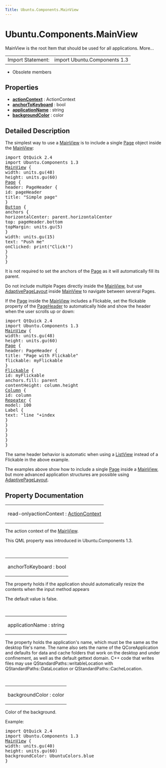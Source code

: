```yaml
---
Title: Ubuntu.Components.MainView
---
```


# Ubuntu.Components.MainView

<span class="subtitle"></span>
<!-- $$$MainView-brief -->
<p>MainView is the root Item that should be used for all applications. More...</p>
<!-- @@@MainView -->
<table class="alignedsummary">
<tr><td class="memItemLeft rightAlign topAlign"> Import Statement:</td><td class="memItemRight bottomAlign"> import Ubuntu.Components 1.3</td></tr></table><ul>
<li>Obsolete members</li>
</ul>
<h2 id="properties">Properties</h2>
<ul>
<li class="fn"><b><b><a href="#actionContext-prop">actionContext</a></b></b> : ActionContext</li>
<li class="fn"><b><b><a href="#anchorToKeyboard-prop">anchorToKeyboard</a></b></b> : bool</li>
<li class="fn"><b><b><a href="#applicationName-prop">applicationName</a></b></b> : string</li>
<li class="fn"><b><b><a href="#backgroundColor-prop">backgroundColor</a></b></b> : color</li>
</ul>
<!-- $$$MainView-description -->
<h2 id="details">Detailed Description</h2>
</p>
<p>The simplest way to use a <a href="index.html">MainView</a> is to include a single <a href="Ubuntu.Components.Page.md">Page</a> object inside the <a href="index.html">MainView</a>:</p>
<pre class="qml">import QtQuick 2.4
import Ubuntu.Components 1.3
<span class="type"><a href="index.html">MainView</a></span> {
<span class="name">width</span>: <span class="name">units</span>.<span class="name">gu</span>(<span class="number">48</span>)
<span class="name">height</span>: <span class="name">units</span>.<span class="name">gu</span>(<span class="number">60</span>)
<span class="type"><a href="Ubuntu.Components.Page.md">Page</a></span> {
<span class="name">header</span>: <span class="name">PageHeader</span> {
<span class="name">id</span>: <span class="name">pageHeader</span>
<span class="name">title</span>: <span class="string">&quot;Simple page&quot;</span>
}
<span class="type"><a href="Ubuntu.Components.Button.md">Button</a></span> {
<span class="type">anchors</span> {
<span class="name">horizontalCenter</span>: <span class="name">parent</span>.<span class="name">horizontalCenter</span>
<span class="name">top</span>: <span class="name">pageHeader</span>.<span class="name">bottom</span>
<span class="name">topMargin</span>: <span class="name">units</span>.<span class="name">gu</span>(<span class="number">5</span>)
}
<span class="name">width</span>: <span class="name">units</span>.<span class="name">gu</span>(<span class="number">15</span>)
<span class="name">text</span>: <span class="string">&quot;Push me&quot;</span>
<span class="name">onClicked</span>: <span class="name">print</span>(<span class="string">&quot;Click!&quot;</span>)
}
}
}</pre>
<p>It is not required to set the anchors of the <a href="Ubuntu.Components.Page.md">Page</a> as it will automatically fill its parent.</p>
<p>Do not include multiple Pages directly inside the <a href="index.html">MainView</a>, but use <a href="Ubuntu.Components.AdaptivePageLayout.md">AdaptivePageLayout</a> inside <a href="index.html">MainView</a> to navigate between several Pages.</p>
<p>If the <a href="Ubuntu.Components.Page.md">Page</a> inside the <a href="index.html">MainView</a> includes a Flickable, set the flickable property of the <a href="Ubuntu.Components.PageHeader.md">PageHeader</a> to automatically hide and show the header when the user scrolls up or down:</p>
<pre class="qml">import QtQuick 2.4
import Ubuntu.Components 1.3
<span class="type"><a href="index.html">MainView</a></span> {
<span class="name">width</span>: <span class="name">units</span>.<span class="name">gu</span>(<span class="number">48</span>)
<span class="name">height</span>: <span class="name">units</span>.<span class="name">gu</span>(<span class="number">60</span>)
<span class="type"><a href="Ubuntu.Components.Page.md">Page</a></span> {
<span class="name">header</span>: <span class="name">PageHeader</span> {
<span class="name">title</span>: <span class="string">&quot;Page with Flickable&quot;</span>
<span class="name">flickable</span>: <span class="name">myFlickable</span>
}
<span class="type"><a href="../sdk-14.10/QtQuick.Flickable.md">Flickable</a></span> {
<span class="name">id</span>: <span class="name">myFlickable</span>
<span class="name">anchors</span>.fill: <span class="name">parent</span>
<span class="name">contentHeight</span>: <span class="name">column</span>.<span class="name">height</span>
<span class="type"><a href="../sdk-14.10/QtQuick.Column.md">Column</a></span> {
<span class="name">id</span>: <span class="name">column</span>
<span class="type"><a href="../sdk-14.10/QtQuick.Repeater.md">Repeater</a></span> {
<span class="name">model</span>: <span class="number">100</span>
<span class="type">Label</span> {
<span class="name">text</span>: <span class="string">&quot;line &quot;</span><span class="operator">+</span><span class="name">index</span>
}
}
}
}
}
}</pre>
<p>The same header behavior is automatic when using a <a href="../sdk-14.10/QtQuick.ListView.md">ListView</a> instead of a Flickable in the above example.</p>
<p>The examples above show how to include a single <a href="Ubuntu.Components.Page.md">Page</a> inside a <a href="index.html">MainView</a>, but more advanced application structures are possible using <a href="Ubuntu.Components.AdaptivePageLayout.md">AdaptivePageLayout</a>.</p>
<!-- @@@MainView -->
<h2>Property Documentation</h2>
<!-- $$$actionContext -->
<table class="qmlname"><tr valign="top" id="actionContext-prop"><td class="tblQmlPropNode"><p><span class="qmlreadonly">read-only</span><span class="name">actionContext</span> : <span class="type"><a href="Ubuntu.Components.ActionContext.md">ActionContext</a></span></p></td></tr></table><p>The action context of the <a href="index.html">MainView</a>.</p>
<p>This QML property was introduced in  Ubuntu.Components 1.3.</p>
<!-- @@@actionContext -->
<br/>
<!-- $$$anchorToKeyboard -->
<table class="qmlname"><tr valign="top" id="anchorToKeyboard-prop"><td class="tblQmlPropNode"><p><span class="name">anchorToKeyboard</span> : <span class="type">bool</span></p></td></tr></table><p>The property holds if the application should automatically resize the contents when the input method appears</p>
<p>The default value is false.</p>
<!-- @@@anchorToKeyboard -->
<br/>
<!-- $$$applicationName -->
<table class="qmlname"><tr valign="top" id="applicationName-prop"><td class="tblQmlPropNode"><p><span class="name">applicationName</span> : <span class="type">string</span></p></td></tr></table><p>The property holds the application's name, which must be the same as the desktop file's name. The name also sets the name of the QCoreApplication and defaults for data and cache folders that work on the desktop and under confinement, as well as the default gettext domain. C++ code that writes files may use QStandardPaths::writableLocation with QStandardPaths::DataLocation or QStandardPaths::CacheLocation.</p>
<!-- @@@applicationName -->
<br/>
<!-- $$$backgroundColor -->
<table class="qmlname"><tr valign="top" id="backgroundColor-prop"><td class="tblQmlPropNode"><p><span class="name">backgroundColor</span> : <span class="type">color</span></p></td></tr></table><p>Color of the background.</p>
<p>Example:</p>
<pre class="qml">import QtQuick 2.4
import Ubuntu.Components 1.3
<span class="type"><a href="index.html">MainView</a></span> {
<span class="name">width</span>: <span class="name">units</span>.<span class="name">gu</span>(<span class="number">40</span>)
<span class="name">height</span>: <span class="name">units</span>.<span class="name">gu</span>(<span class="number">60</span>)
<span class="name">backgroundColor</span>: <span class="name">UbuntuColors</span>.<span class="name">blue</span>
}</pre>
<!-- @@@backgroundColor -->
<br/>
